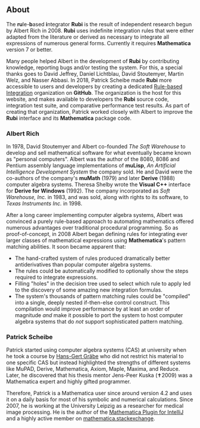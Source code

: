 ## About

The **ru**le-**b**ased **i**ntegrator **Rubi** is the result of independent research begun by Albert Rich in 2008.  **Rubi** uses indefinite integration rules that were either adapted from the literature or derived as necessary to integrate all expressions of numerous general forms.  Currently it requires **Mathematica** version 7 or better.

Many people helped Albert in the development of **Rubi** by contributing knowledge, reporting bugs and/or testing the system.  For this, a special thanks goes to David Jeffrey, Daniel Lichtblau, David Stoutemyer, Martin Welz, and Nasser Abbasi.  In 2018, Patrick Scheibe made **Rubi** more accessible to users and developers by creating a dedicated [Rule-based Integration](https://github.com/RuleBasedIntegration) organization on **GitHub**.  The organization is the host for this website, and makes available to developers the **Rubi** source code, integration test suite, and comparative performance test results.  As part of creating that organization, Patrick worked closely with Albert to improve the **Rubi** interface and its **Mathematica** package code.

### Albert Rich

In 1978, David Stoutemyer and Albert co-founded *The Soft Warehouse* to develop and sell mathematical software for what eventually became known as "personal computers".  Albert was the author of the 8080, 8086 and Pentium assembly language implementations of **muLisp**, *An Artificial Intelligence Development System* the company sold.  He and David were the co-authors of the company's **muMath** (1979) and later **Derive** (1988) computer algebra systems.  Theresa Shelby wrote the **Visual C++** interface for **Derive for Windows** (1992).  The company incorporated as *Soft Warehouse, Inc.* in 1983, and was sold, along with rights to its software, to *Texas Instruments Inc.* in 1998.   

After a long career implementing computer algebra systems, Albert was convinced a purely rule-based approach to automating mathematics offered numerous advantages over traditional procedural programming.  So as proof-of-concept, in 2008 Albert began defining rules for integrating ever larger classes of mathematical expressions using **Mathematica**'s pattern matching abilities.  It soon became apparent that:
* The hand-crafted system of rules produced dramatically better antiderivatives than popular computer algebra systems.
* The rules could be automatically modified to optionally show the steps required to integrate expressions.
* Filling "holes" in the decision tree used to select which rule to apply led to the discovery of some amazing new integration formulas.
* The system's thousands of pattern matching rules could be "compiled" into a single, deeply nested if-then-else control construct.  This compilation would improve performance by at least an order of magnitude *and* make it possible to port the system to host computer algebra systems that do *not* support sophisticated pattern matching.

### Patrick Scheibe

Patrick started using computer algebra systems (CAS) at university when he took a course by [Hans-Gert Gräbe](https://www.hg-graebe.de) who did not restrict his material to one specific CAS but instead highlighted the strengths of different systems like MuPAD, Derive, Mathematica, Axiom, Maple, Maxima, and Reduce. Later, he discovered that his thesis mentor Jens-Peer Kuska (✝2009) was a Mathematica expert and highly gifted programmer.

Therefore, Patrick is a Mathematica user since around version 4.2 and uses it on a daily basis for most of his symbolic and numerical calculations. Since 2007, he is working at the University Leipzig as a researcher for medical image processing. He is the author of the [Mathematica Plugin for IntelliJ](http://wlplugin.halirutan.de/) and a highly active member on [mathematica.stackexchange](https://mathematica.stackexchange.com/users/187/halirutan).
